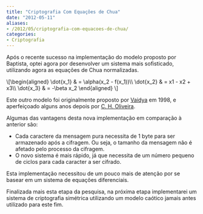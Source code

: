 ```yaml
---
title: "Criptografia Com Equações de Chua"
date: "2012-05-11"
aliases:
- /2012/05/criptografia-com-equacoes-de-chua/
categories:
- Criptografia
---
```


Após o recente sucesso na implementação do modelo proposto por Baptista, optei agora por desenvolver um sistema mais sofisticado, utilizando agora as equações de Chua normalizadas.

\\[\\begin{aligned} \\dot{x_1} & = \\alpha(x_2 - f(x_1))\\\\ \\dot{x_2} & = x1 - x2 + x3\\\\ \\dot{x_3} & = -\\beta x_2 \\end{aligned} \\]

Este outro modelo foi originalmente proposto por [Vaidya](http://scholar.google.com.br/scholar?q=+vaidya+Implementation+of+chaotic+cryptography+with+chaotic+synchronization&btnG=&hl=pt-BR&as_sdt=0) em 1998, e aperfeiçoado alguns anos depois por [C. H. Oliveira](http://scholar.google.com.br/scholar?q=cleber+henrique+oliveira+cryptography+with+chaos&btnG=&hl=pt-BR&as_sdt=0).

Algumas das vantagens desta nova implementação em comparação à anterior são:

- Cada caractere da mensagem pura necessita de 1 byte para ser armazenado após a cifragem. Ou seja, o tamanho da mensagem não é afetado pelo processo da cifragem.
- O novo sistema é mais rápido, já que necessita de um número pequeno de ciclos para cada caracter a ser cifrado.

Esta implementação necessitou de um pouco mais de atenção por se basear em um sistema de equações diferenciais.

Finalizada mais esta etapa da pesquisa, na próxima etapa implementarei um sistema de criptografia simétrica utilizando um modelo caótico jamais antes utilizado para este fim.
